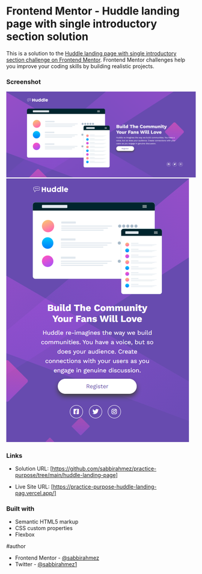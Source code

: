 # Frontend Mentor - Huddle landing page with single introductory section solution

This is a solution to the [Huddle landing page with single introductory section challenge on Frontend Mentor](https://www.frontendmentor.io/challenges/huddle-landing-page-with-a-single-introductory-section-B_2Wvxgi0). Frontend Mentor challenges help you improve your coding skills by building realistic projects. 


### Screenshot

![screenshot](<Screenshot 2025-07-21 230743.png>)  ![screenshot](<Screenshot 2025-07-21 231333.png>)


### Links

- Solution URL: [https://github.com/sabbirahmez/practice-purpose/tree/main/huddle-landing-page]

- Live Site URL: [https://practice-purpose-huddle-landing-pag.vercel.app/]

### Built with

- Semantic HTML5 markup
- CSS custom properties
- Flexbox

#author

- Frontend Mentor - [@sabbirahmez](https://www.frontendmentor.io/profile/sabbirahmez)
- Twitter - [@sabbirahmez1](https://www.twitter.com/sabbirahmez1)

